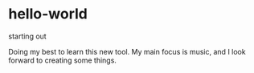 # hello-world
starting out

Doing my best to learn this new tool.  My main focus is music, and I look forward to creating some things.
